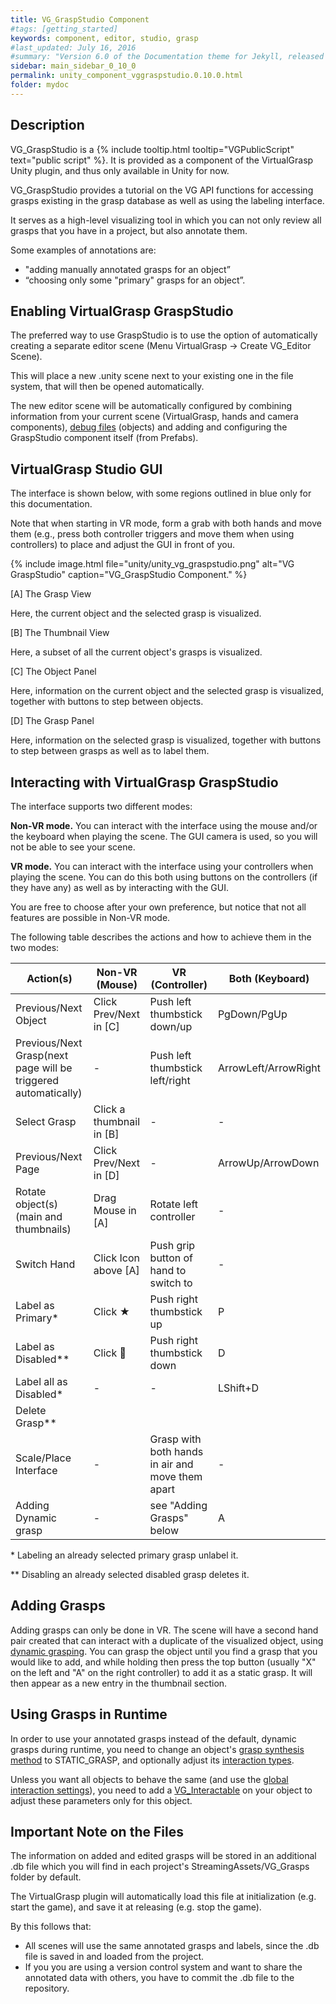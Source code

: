 ```yaml
---
title: VG_GraspStudio Component
#tags: [getting_started]
keywords: component, editor, studio, grasp
#last_updated: July 16, 2016
#summary: "Version 6.0 of the Documentation theme for Jekyll, released July 4, 2016, implements relative links so you can view the files offline or on any server without configuring urls and baseurls. Additionally, you can store pages in subdirectories. Templates for alerts and images are available."
sidebar: main_sidebar_0_10_0
permalink: unity_component_vggraspstudio.0.10.0.html
folder: mydoc
---
```


## Description 

VG_GraspStudio is a {% include tooltip.html tooltip="VGPublicScript" text="public script" %}.
It is provided as a component of the VirtualGrasp Unity plugin, and thus only available in Unity for now. 

VG_GraspStudio provides a tutorial on the VG API functions for accessing grasps existing in the grasp database as well as using the labeling interface.

It serves as a high-level visualizing tool in which you can not only review all grasps that you have in a project, but also annotate them.

Some examples of annotations are:

* "adding manually annotated grasps for an object”
* “choosing only some "primary" grasps for an object”.

<!--
{% include tip.html content="If you are more interested in the low-level API or editing features of VirtualGrasp, or interested in implementing similar high-level features in Unreal, we recommend to also have a look at the Grasp Editing API Section of the API. The VirtualGrasp API (VG_Controller) has one single API function called [EditGrasp](VirtualGrasp_UnityAPI.0.10.0.html#editgrasp) to perform different editing actions on an object. Look up the API page as well as the [EditorAction](VirtualGrasp_UnityAPI.0.10.0.html#vg_editoraction) list for more information." %}-->

## Enabling VirtualGrasp GraspStudio

The preferred way to use GraspStudio is to use the option of automatically creating a separate editor scene (Menu VirtualGrasp → Create VG_Editor Scene).

This will place a new .unity scene next to your existing one in the file system, that will then be opened automatically.

The new editor scene will be automatically configured by combining information from your current scene (VirtualGrasp, hands and camera components), [debug files](debug_files.0.10.0.html#grasp-editor) (objects) and adding and configuring the GraspStudio component itself (from Prefabs).


## VirtualGrasp Studio GUI

The interface is shown below, with some regions outlined in blue only for this documentation.

Note that when starting in VR mode, form a grab with both hands and move them (e.g., press both controller triggers and move them when using controllers) to place and adjust the GUI in front of you.

{% include image.html file="unity/unity_vg_graspstudio.png" alt="VG GraspStudio" caption="VG_GraspStudio Component." %}

[A] The Grasp View

Here, the current object and the selected grasp is visualized.

[B] The Thumbnail View

Here, a subset of all the current object's grasps is visualized.

[C] The Object Panel

Here, information on the current object and the selected grasp is visualized, together with buttons to step between objects.

[D] The Grasp Panel

Here, information on the selected grasp is visualized, together with buttons to step between grasps as well as to label them.

## Interacting with VirtualGrasp GraspStudio

The interface supports two different modes: 

**Non-VR mode.** You can interact with the interface using the mouse and/or the keyboard when playing the scene. The GUI camera is used, so you will not be able to see your scene.

**VR mode.** You can interact with the interface using your controllers when playing the scene. You can do this both using buttons on the controllers (if they have any) as well as by interacting with the GUI.

You are free to choose after your own preference, but notice that not all features are possible in Non-VR mode.

The following table describes the actions and how to achieve them in the two modes:

| Action(s) | Non-VR (Mouse) | VR (Controller) | Both (Keyboard)| 
|-------|--------|---------|---------|
| Previous/Next Object | Click Prev/Next in [C] | Push left thumbstick down/up | PgDown/PgUp | 
| Previous/Next Grasp(next page will be triggered automatically) | - | Push left thumbstick left/right | ArrowLeft/ArrowRight | 
| Select Grasp | Click a thumbnail in [B] | - | - | 
| Previous/Next Page | Click Prev/Next in [D] | - | ArrowUp/ArrowDown | 
| Rotate object(s) (main and thumbnails) | Drag Mouse in [A] | Rotate left controller | - | 
| Switch Hand | Click Icon above [A] | Push grip button of hand to switch to | -| 
| Label as Primary* | Click ★  | Push right thumbstick up | P | 
| Label as Disabled** | Click    ⃠       | Push right thumbstick down | D |  
| Label all as Disabled* | - | - | LShift+D | 
| Delete Grasp** |  |  | |  
| Scale/Place Interface | - | Grasp with both hands in air and move them apart | - | 
| Adding Dynamic grasp | - | see "Adding Grasps" below | A | 

\* Labeling an already selected primary grasp unlabel it.

\** Disabling an already selected disabled grasp deletes it.

## Adding Grasps

Adding grasps can only be done in VR. The scene will have a second hand pair created that can interact with a duplicate of the visualized object, using [dynamic grasping](grasp_interaction.0.10.0.html#grasp-synthesis-method). You can grasp the object until you find a grasp that you would like to add, and while holding then press the top button (usually "X" on the left and "A" on the right controller) to add it as a static grasp. It will then appear as a new entry in the thumbnail section.

## Using Grasps in Runtime

In order to use your annotated grasps instead of the default, dynamic grasps during runtime, you need to change an object's [grasp synthesis method](https://docs.gleechi.com/grasp_interaction.0.10.0.html#grasp-synthesis-method) to STATIC_GRASP, and optionally adjust its [interaction types](https://docs.gleechi.com/grasp_interaction.0.10.0.html#grasp-interaction-type). 

Unless you want all objects to behave the same (and use the [global interaction settings](https://docs.gleechi.com/unity_component_myvirtualgrasp.0.10.0.html#grasp-interaction-settings)), you need to add a [VG_Interactable](https://docs.gleechi.com/unity_component_vginteractable.0.10.0.html) on your object to adjust these parameters only for this object.

## Important Note on the Files

The information on added and edited grasps will be stored in an additional .db file which you will find in each project's StreamingAssets/VG_Grasps folder by default.

The VirtualGrasp plugin will automatically load this file at initialization (e.g. start the game), and save it at releasing (e.g. stop the game). 

By this follows that:

* All scenes will use the same annotated grasps and labels, since the .db file is saved in and loaded from the project.
* If you you are using a version control system and want to share the annotated data with others, you have to commit the .db file to the repository.

